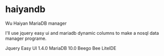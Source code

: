 haiyandb
=====

Wu Haiyan MariaDB manager

I'll use jquery easy ui and mariadb dynamic columns to make a nosql data manager programe.

Jquery Easy UI 1.4.0 MariaDB 10.0 Beego Bee LiteIDE